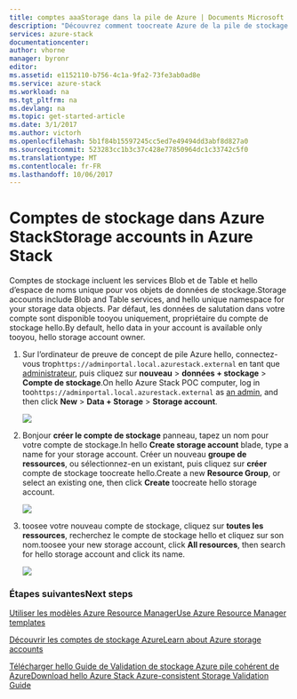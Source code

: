 ```yaml
---
title: comptes aaaStorage dans la pile de Azure | Documents Microsoft
description: "Découvrez comment toocreate Azure de la pile de stockage Azure."
services: azure-stack
documentationcenter: 
author: vhorne
manager: byronr
editor: 
ms.assetid: e1152110-b756-4c1a-9fa2-73fe3ab0ad8e
ms.service: azure-stack
ms.workload: na
ms.tgt_pltfrm: na
ms.devlang: na
ms.topic: get-started-article
ms.date: 3/1/2017
ms.author: victorh
ms.openlocfilehash: 5b1f84b15597245cc5ed7e49494dd3abf8d827a0
ms.sourcegitcommit: 523283cc1b3c37c428e77850964dc1c33742c5f0
ms.translationtype: MT
ms.contentlocale: fr-FR
ms.lasthandoff: 10/06/2017
---
```

# <a name="storage-accounts-in-azure-stack"></a><span data-ttu-id="bceae-103">Comptes de stockage dans Azure Stack</span><span class="sxs-lookup"><span data-stu-id="bceae-103">Storage accounts in Azure Stack</span></span>
<span data-ttu-id="bceae-104">Comptes de stockage incluent les services Blob et de Table et hello d’espace de noms unique pour vos objets de données de stockage.</span><span class="sxs-lookup"><span data-stu-id="bceae-104">Storage accounts include Blob and Table services, and hello unique namespace for your storage data objects.</span></span> <span data-ttu-id="bceae-105">Par défaut, les données de salutation dans votre compte sont disponible tooyou uniquement, propriétaire du compte de stockage hello.</span><span class="sxs-lookup"><span data-stu-id="bceae-105">By default, hello data in your account is available only tooyou, hello storage account owner.</span></span>

1. <span data-ttu-id="bceae-106">Sur l’ordinateur de preuve de concept de pile Azure hello, connectez-vous trop`https://adminportal.local.azurestack.external` en tant que [administrateur](azure-stack-connect-azure-stack.md), puis cliquez sur **nouveau** > **données + stockage**  >  **Compte de stockage**.</span><span class="sxs-lookup"><span data-stu-id="bceae-106">On hello Azure Stack POC computer, log in too`https://adminportal.local.azurestack.external` as [an admin](azure-stack-connect-azure-stack.md), and then click **New** > **Data + Storage** > **Storage account**.</span></span>

   ![](media/azure-stack-provision-storage-account/image01.png)
2. <span data-ttu-id="bceae-107">Bonjour **créer le compte de stockage** panneau, tapez un nom pour votre compte de stockage.</span><span class="sxs-lookup"><span data-stu-id="bceae-107">In hello **Create storage account** blade, type a name for your storage account.</span></span> <span data-ttu-id="bceae-108">Créer un nouveau **groupe de ressources**, ou sélectionnez-en un existant, puis cliquez sur **créer** compte de stockage toocreate hello.</span><span class="sxs-lookup"><span data-stu-id="bceae-108">Create a new **Resource Group**, or select an existing one, then click **Create** toocreate hello storage account.</span></span>

   ![](media/azure-stack-provision-storage-account/image02.png)
3. <span data-ttu-id="bceae-109">toosee votre nouveau compte de stockage, cliquez sur **toutes les ressources**, recherchez le compte de stockage hello et cliquez sur son nom.</span><span class="sxs-lookup"><span data-stu-id="bceae-109">toosee your new storage account, click **All resources**, then search for hello storage account and click its name.</span></span>

    ![](media/azure-stack-provision-storage-account/image03.png)

### <a name="next-steps"></a><span data-ttu-id="bceae-110">Étapes suivantes</span><span class="sxs-lookup"><span data-stu-id="bceae-110">Next steps</span></span>
[<span data-ttu-id="bceae-111">Utiliser les modèles Azure Resource Manager</span><span class="sxs-lookup"><span data-stu-id="bceae-111">Use Azure Resource Manager templates</span></span>](azure-stack-arm-templates.md)

[<span data-ttu-id="bceae-112">Découvrir les comptes de stockage Azure</span><span class="sxs-lookup"><span data-stu-id="bceae-112">Learn about Azure storage accounts</span></span>](../storage/common/storage-create-storage-account.md)

[<span data-ttu-id="bceae-113">Télécharger hello Guide de Validation de stockage Azure pile cohérent de Azure</span><span class="sxs-lookup"><span data-stu-id="bceae-113">Download hello Azure Stack Azure-consistent Storage Validation Guide</span></span>](http://aka.ms/azurestacktp1doc)

